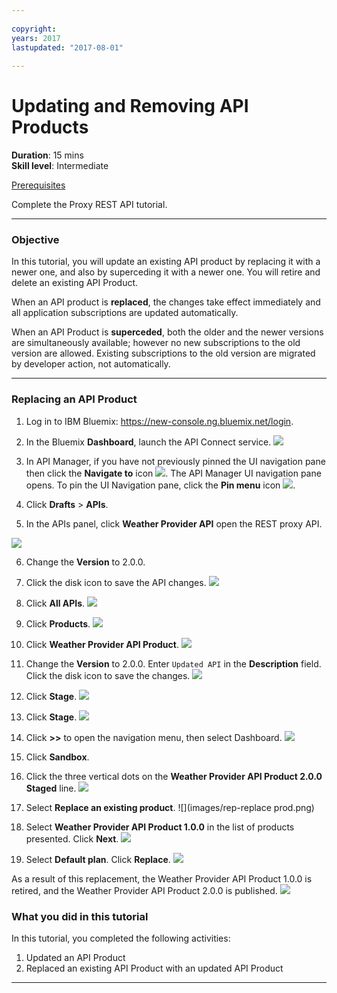 ```yaml
---
 
copyright:
years: 2017
lastupdated: "2017-08-01"
 
---
```

# Updating and Removing API Products
**Duration**: 15 mins  
**Skill level**: Intermediate  

[Prerequisites](https://github.com/ibm-apiconnect/getting-started/blob/master/bluemix/0-prereq/README.md)

Complete the Proxy REST API tutorial.

---
### Objective
In this tutorial, you will update an existing API product by replacing it with a newer one, and also by superceding it with a newer one.  You will retire and delete an existing API Product.

When an API product is **replaced**, the changes take effect immediately and all application subscriptions are updated automatically.  

When an API Product is **superceded**, both the older and the newer versions are simultaneously available; however no new subscriptions to the old version are allowed.  Existing subscriptions to the old version are migrated by developer action, not automatically.


---
### Replacing an API Product
1. Log in to IBM Bluemix: https://new-console.ng.bluemix.net/login.

2. In the Bluemix **Dashboard**, launch the API Connect service.
![](images/Bluemix.png)

3. In API Manager, if you have not previously pinned the UI navigation pane then click the **Navigate to** icon ![](images/navigate-to.png).  The API Manager UI navigation pane opens. To pin the UI Navigation pane, click the **Pin menu** icon ![](images/pinned.png).

4. Click **Drafts** > **APIs**.

5. In the APIs panel, click **Weather Provider API** open the REST proxy API.

![](images/rep-api-list.png)

6. Change the **Version** to 2.0.0.

7. Click the disk icon to save the API changes.
![](images/rep-change-version.png)

8. Click **All APIs**.
![](images/newapi2.png)

9. Click **Products**.
![](images/rep-api-list-2.png)

10.	Click **Weather Provider API Product**.
![](images/rep-draft-prod-list.png)

11.	Change the **Version** to 2.0.0. Enter ``Updated API`` in the **Description** field.  Click the disk icon to save the changes.
![](images/rep-update-prod.png)

12.	Click **Stage**.
![](images/rep-stage-prod-2.png)

13.	Click **Stage**.
![](images/rep-stage-prod-2.png)

14.	Click **>>** to open the navigation menu, then select Dashboard.
![](images/rep-dashboard.png)

15.	Click **Sandbox**.

16.	Click the three vertical dots on the **Weather Provider API Product 2.0.0 Staged** line.
![](images/rep-dash-prod-list-2.png)

17.	Select **Replace an existing product**.
![](images/rep-replace prod.png)

18.	Select **Weather Provider API Product 1.0.0** in the list of products presented.  Click **Next**.
![](images/rep-replace-dialog.png)

19.	Select **Default plan**.  Click **Replace**.
![](images/rep-replace-dialog-2.png)

As a result of this replacement, the Weather Provider API Product 1.0.0 is retired, and the Weather Provider API Product 2.0.0
 is published.
![](images/rep-prod-retired.png) 
 

### What you did in this tutorial
In this tutorial, you completed the following activities:
1. Updated an API Product
2. Replaced an existing API Product with an updated API Product

---
